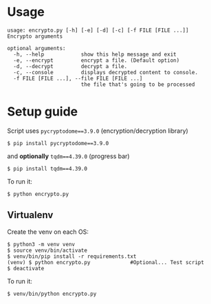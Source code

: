 Usage
=
    usage: encrypto.py [-h] [-e] [-d] [-c] [-f FILE [FILE ...]]
    Encrypto arguments
    
    optional arguments:
      -h, --help            show this help message and exit
      -e, --encrypt         encrypt a file. (Default option)
      -d, --decrypt         decrypt a file.
      -c, --console         displays decrypted content to console.
      -f FILE [FILE ...], --file FILE [FILE ...]
                            the file that's going to be processed

Setup guide
=

Script uses `pycryptodome==3.9.0` (encryption/decryption library) 

    $ pip install pycryptodome==3.9.0

and **optionally** `tqdm==4.39.0` (progress bar)

    $ pip install tqdm==4.39.0

To run it:
    
    $ python encrypto.py

Virtualenv
-

Create the venv on each OS:

    $ python3 -m venv venv
    $ source venv/bin/activate
    $ venv/bin/pip install -r requirements.txt
    (venv) $ python encrypto.py             #Optional... Test script
    $ deactivate

To run it:
    
    $ venv/bin/python encrypto.py